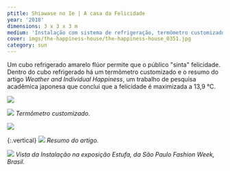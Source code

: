 ```yaml
---
ptitle: Shiawase no Ie | A casa da Felicidade
year: '2018'
dimensions: 3 x 3 x 3 m
medium: 'Instalação com sistema de refrigeração, termômetro customizado e artigo emoldurado'
cover: imgs/the-happiness-house/the-happiness-house_0351.jpg
category: sun
---
```

Um cubo refrigerado amarelo flúor permite que o público "sinta" felicidade. Dentro do cubo refrigerado há um termômetro customizado e o resumo do artigo _Weather and Individual Happiness_, um trabalho de pesquisa acadêmica japonesa que conclui que a felicidade é maximizada a 13,9 °C.

![]({{site.baseurl}}/imgs/the-happiness-house/the-happiness-house_0143.jpg)

![]({{site.baseurl}}/imgs/the-happiness-house/the-happiness-house_0210.jpg)
_Termômetro customizado._

![]({{site.baseurl}}/imgs/the-happiness-house/the-happiness-house_0141.jpg)

{:.vertical}
![]({{site.baseurl}}/imgs/the-happiness-house/the-happiness-resumo_1450.jpg)
_Resumo do artigo._

![]({{site.baseurl}}/imgs/the-happiness-house/the-happiness-house_0379.jpg)
_Vista da Instalação na exposição Estufa, da São Paulo Fashion Week, Brasil._
